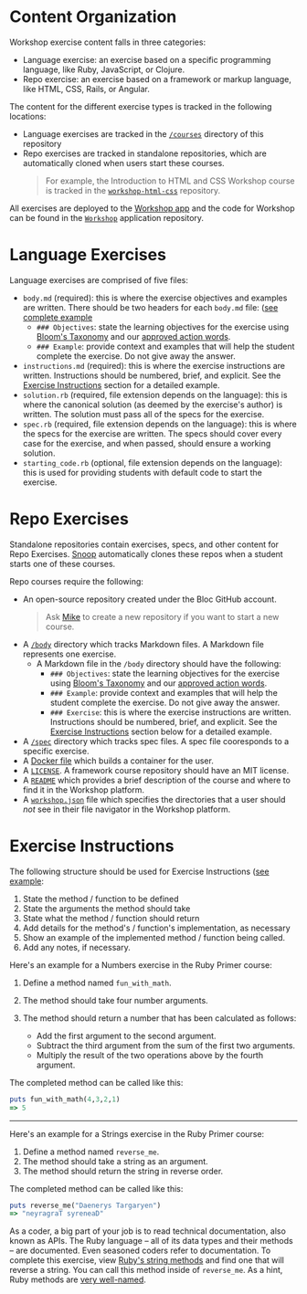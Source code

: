 # Content Organization

Workshop exercise content falls in three categories:

- Language exercise: an exercise based on a specific programming language, like Ruby, JavaScript, or Clojure.
- Repo exercise: an exercise based on a framework or markup language, like HTML, CSS, Rails, or Angular.

The content for the different exercise types is tracked in the following locations:

- Language exercises are tracked in the [`/courses`](https://github.com/Bloc/workshop-curriculum/tree/master/courses) directory of this repository
- Repo exercises are tracked in standalone repositories, which are automatically cloned when users start these courses.
    > For example, the Introduction to HTML and CSS Workshop course is tracked in the [`workshop-html-css`](https://github.com/Bloc/workshop-html-css) repository.

All exercises are deployed to the [Workshop app](https://workshop.bloc.io) and the code for Workshop can be found in the [`Workshop`](https://github.com/Bloc/workshop) application repository.

# Language Exercises

Language exercises are comprised of five files:
- `body.md` (required): this is where the exercise objectives and examples are written. There should be two headers for each `body.md` file: ([see complete example](https://github.com/Bloc/curriculum/blob/master/workshop-curriculum/courses/ruby-primer/03-level-conditionals/01-if/body.md)
    - `### Objectives`: state the learning objectives for the exercise using [Bloom's Taxonomy](https://cft.vanderbilt.edu/guides-sub-pages/blooms-taxonomy/) and our [approved action words](https://docs.google.com/spreadsheets/d/1yy7IwVvNZoPNb-u-HTYwg4tIStg4z6oSmhRMsHWTerc/edit#gid=350932233).
    - `### Example`: provide context and examples that will help the student complete the exercise. Do not give away the answer.
- `instructions.md` (required): this is where the exercise instructions are written. Instructions should be numbered, brief, and explicit. See the [Exercise Instructions](https://github.com/Bloc/workshop-curriculum/blob/master/CONTRIBUTING.md#exercise-instructions) section for a detailed example.
- `solution.rb` (required, file extension depends on the language): this is where the canonical solution (as deemed by the exercise's author) is written. The solution must pass all of the specs for the exercise.
- `spec.rb` (required, file extension depends on the language): this is where the specs for the exercise are written. The specs should cover every case for the exercise, and when passed, should ensure a working solution.
- `starting_code.rb` (optional, file extension depends on the language): this is used for providing students with default code to start the exercise.

# Repo Exercises

Standalone repositories contain exercises, specs, and other content for Repo Exercises. [Snoop](https://github.com/Bloc/snoop) automatically clones these repos when a student starts one of these courses.

Repo courses require the following:

- An open-source repository created under the Bloc GitHub account.
    > Ask [Mike](mailto:mike@bloc.io) to create a new repository if you want to start a new course.
- A [`/body`](https://github.com/Bloc/workshop-html-css/tree/master/body) directory which tracks Markdown files. A Markdown file represents one exercise.
    - A Markdown file in the `/body` directory should have the following:
        - `### Objectives`: state the learning objectives for the exercise using [Bloom's Taxonomy](https://cft.vanderbilt.edu/guides-sub-pages/blooms-taxonomy/) and our [approved action words](https://docs.google.com/spreadsheets/d/1yy7IwVvNZoPNb-u-HTYwg4tIStg4z6oSmhRMsHWTerc/edit#gid=350932233).
        - `### Example`: provide context and examples that will help the student complete the exercise. Do not give away the answer.
        - `### Exercise`: this is where the exercise instructions are written. Instructions should be numbered, brief, and explicit. See the [Exercise Instructions](https://github.com/Bloc/workshop-curriculum/blob/master/CONTRIBUTING.md#exercise-instructions) section below for a detailed example.
- A [`/spec`](https://github.com/Bloc/workshop-html-css/tree/master/spec) directory which tracks spec files. A spec file cooresponds to a specific exercise.
- A [Docker file](https://github.com/Bloc/workshop-html-css/blob/master/Dockerfile) which builds a container for the user.
- A [`LICENSE`](https://github.com/Bloc/workshop-html-css/blob/master/LICENSE.md). A framework course repository should have an MIT license.
- A [`README`](https://github.com/Bloc/workshop-html-css/blob/master/README.md) which provides a brief description of the course and where to find it in the Workshop platform.
- A [`workshop.json`](https://github.com/Bloc/workshop-html-css/blob/master/workshop.json) file which specifies the directories that a user should _not_ see in their file navigator in the Workshop platform.

# Exercise Instructions

The following structure should be used for Exercise Instructions ([see example](https://github.com/Bloc/curriculum/blob/master/workshop-curriculum/courses/ruby-primer/03-level-conditionals/01-if/body.md#exercise):

1. State the method / function to be defined
2. State the arguments the method should take
3. State what the method / function should return
4. Add details for the method's / function's implementation, as necessary
5. Show an example of the implemented method / function being called.
6. Add any notes, if necessary.

Here's an example for a Numbers exercise in the Ruby Primer course:

1. Define a method named `fun_with_math`.
2. The method should take four number arguments.
3. The method should return a number that has been calculated as follows:

    - Add the first argument to the second argument.
    - Subtract the third argument from the sum of the first two arguments.
    - Multiply the result of the two operations above by the fourth argument.

The completed method can be called like this:

```ruby
puts fun_with_math(4,3,2,1)
=> 5
```
***

Here's an example for a Strings exercise in the Ruby Primer course:

1. Define a method named `reverse_me`.
2. The method should take a string as an argument.
3. The method should return the string in reverse order.

The completed method can be called like this:

```ruby
puts reverse_me("Daenerys Targaryen")
=> "neyragraT syreneaD"
```

As a coder, a big part of your job is to read technical documentation, also known as APIs. The Ruby language – all of its data types and their methods – are documented. Even seasoned coders refer to documentation. To complete this exercise, view [Ruby's string methods](http://ruby-doc.org/core-2.2.0/String.html) and find one that will reverse a string. You can call this method inside of `reverse_me`. As a hint, Ruby methods are [very well-named](http://ruby-doc.org/core-2.2.0/String.html#method-i-reverse).

